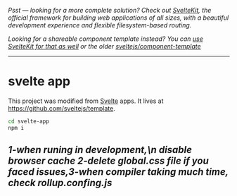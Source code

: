 *Psst — looking for a more complete solution? Check out [SvelteKit](https://kit.svelte.dev), the official framework for building web applications of all sizes, with a beautiful development experience and flexible filesystem-based routing.*

*Looking for a shareable component template instead? You can [use SvelteKit for that as well](https://kit.svelte.dev/docs#packaging) or the older [sveltejs/component-template](https://github.com/sveltejs/component-template)*

---

# svelte app

This project was modified from [Svelte](https://svelte.dev) apps. It lives at https://github.com/sveltejs/template.

```bash
cd svelte-app
npm i
```
*1-when runing in development,\n disable browser cache 2-delete global.css file if you faced issues,3-when compiler taking much time, check rollup.confing.js*
---

